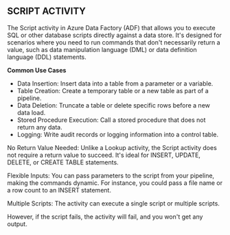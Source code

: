 ## **SCRIPT ACTIVITY**

The Script activity in Azure Data Factory (ADF) that allows you to execute SQL or other database scripts directly 
against a data store. It's designed for scenarios where you need to run commands that don't necessarily return a value,
such as data manipulation language (DML) or data definition language (DDL) statements.


**Common Use Cases**

- Data Insertion: Insert data into a table from a parameter or a variable.
- Table Creation: Create a temporary table or a new table as part of a pipeline.
- Data Deletion: Truncate a table or delete specific rows before a new data load.
- Stored Procedure Execution: Call a stored procedure that does not return any data.
- Logging: Write audit records or logging information into a control table.



No Return Value Needed: Unlike a Lookup activity, the Script activity does not require a return value to succeed. 
It's ideal for INSERT, UPDATE, DELETE, or CREATE TABLE statements.

Flexible Inputs: You can pass parameters to the script from your pipeline, making the commands dynamic. 
For instance, you could pass a file name or a row count to an INSERT statement.

Multiple Scripts: The activity can execute a single script or multiple scripts.

However, if the script fails, the activity will fail, and you won't get any output.

